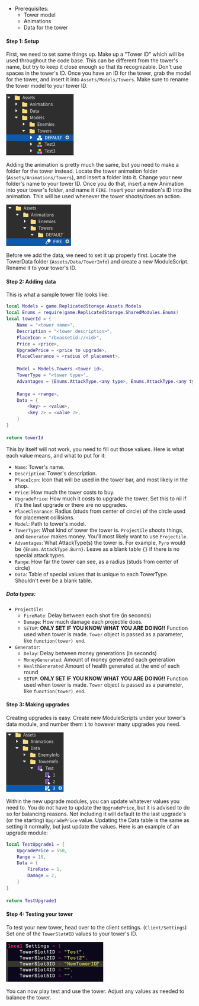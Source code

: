 - Prerequisites:
	- Tower model 
	- Animations
	- Data for the tower

#### Step 1: Setup
First, we need to set some things up. Make up a "Tower ID" which will be used throughout the code base. This can be different from the tower's name, but try to keep it close enough so that its recognizable. Don't use spaces in the tower's ID. 
Once you have an ID for the tower, grab the model for the tower, and insert it into `Assets/Models/Towers`. Make sure to rename the tower model to your tower ID.

![](https://github.com/jamiww/tdmmdocs/blob/main/TowerSetup1.png)

Adding the animation is pretty much the same, but you need to make a folder for the tower instead. Locate the tower animation folder (`Assets/Animations/Towers`), and insert a folder into it. Change your new folder's name to your tower ID. Once you do that, insert a new Animation into your tower's folder, and name it `FIRE`. Insert your animation's ID into the animation. This will be used whenever the tower shoots/does an action.

![](https://github.com/jamiww/tdmmdocs/blob/main/TowerSetup2.png)

Before we add the data, we need to set it up properly first. Locate the TowerData folder
(`Assets/Data/TowerInfo`) and create a new ModuleScript. Rename it to your tower's ID.

#### Step 2: Adding data
This is what a sample tower file looks like:
```lua
local Models = game.ReplicatedStorage.Assets.Models
local Enums = require(game.ReplicatedStorage.SharedModules.Enums)
local towerId = {
	Name = "<tower name>",
	Description = "<tower description>",
	PlaceIcon = "rbxassetid://<id>",
	Price = <price>, 
	UpgradePrice = <price to upgrade>, 
	PlaceClearance = <radius of placement>, 
	
	Model = Models.Towers.<tower id>,
	TowerType = "<tower type>",
	Advantages = {Enums.AttackType.<any type>, Enums.AttackType.<any type>},
	
	Range = <range>,
	Data = {
		<key> = <value>,
		<key 2> = <value 2>,
	}
}

return towerId
```
This by itself will not work, you need to fill out those values. Here is what each value means, and what to put for it:
- `Name`: Tower's name.
- `Description`: Tower's description.
- `PlaceIcon`: Icon that will be used in the tower bar, and most likely in the shop.
- `Price`: How much the tower costs to buy.
- `UpgradePrice`: How much it costs to upgrade the tower. Set this to nil if it's the last upgrade or there are no upgrades.
- `PlaceClearance`: Radius (studs from center of circle) of the circle used for placement collisions.
- `Model`: Path to tower's model.
- `TowerType`: What kind of tower the tower is. `Projectile` shoots things, and `Generator` makes money. You'll most likely want to use `Projectile`.
- `Advantages`: What AttackType(s) the tower is. For example, `Pyro` would be `{Enums.AttackType.Burn}`. Leave as a blank table `{}` if there is no special attack types.
- `Range`: How far the tower can see, as a radius (studs from center of circle)
- `Data`: Table of special values that is unique to each TowerType. Shouldn't ever be a blank table.
##### Data types:
- `Projectile`:
	- `FireRate`: Delay between each shot fire (in seconds)
	- `Damage`: How much damage each projectile does.
	- `SETUP`: **ONLY SET IF YOU KNOW WHAT YOU ARE DOING!!** Function used when tower is made. `Tower` object is passed as a parameter, like `function(tower) end`.
- `Generator`:
	- `Delay`: Delay between money generations (in seconds)
	- `MoneyGenerated`: Amount of money generated each generation
  	- `HealthGenerated` Amount of health generated at the end of each round
  	- `SETUP`: **ONLY SET IF YOU KNOW WHAT YOU ARE DOING!!** Function used when tower is made. `Tower` object is passed as a parameter, like `function(tower) end`.
#### Step 3: Making upgrades
Creating upgrades is easy. Create new ModuleScripts under your tower's data module, and number them `1` to however many upgrades you need.

![](https://github.com/jamiww/tdmmdocs/blob/main/TowerSetup3.png)

Within the new upgrade modules, you can update whatever values you need to. You do not have to update the `UpgradePrice`, but it is advised to do so for balancing reasons. Not including it will default to the last upgrade's (or the starting) `UpgradePrice` value. Updating the Data table is the same as setting it normally, but just update the values. Here is an example of an upgrade module:
```lua
local TestUpgrade1 = {
	UpgradePrice = 550,
	Range = 16,
	Data = {
		FireRate = 1,
		Damage = 2,
	}
}

return TestUpgrade1
```
#### Step 4: Testing your tower
To test your new tower, head over to the client settings. (`Client/Settings`) Set one of the `TowerSlot#ID` values to your tower's ID.

![](https://github.com/jamiww/tdmmdocs/blob/main/TowerSetup4.png)

You can now play test and use the tower. Adjust any values as needed to balance the tower.
